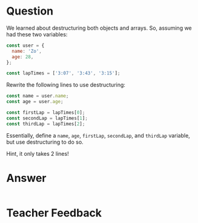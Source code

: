 # Question
We learned about destructuring both objects and arrays. So, assuming we had these two variables:
```js
const user = {
  name: 'Zo',
  age: 28,
};

const lapTimes = ['3:07', '3:43', '3:15'];
```

Rewrite the following lines to use destructuring:
```js
const name = user.name;
const age = user.age;

const firstLap = lapTimes[0];
const secondLap = lapTimes[1];
const thirdLap = lapTimes[2];
```
Essentially, define a `name`, `age`, `firstLap`, `secondLap`, and `thirdLap` variable, but use destructuring to do so.

Hint, it only takes 2 lines!

# Answer
```js

```

# Teacher Feedback